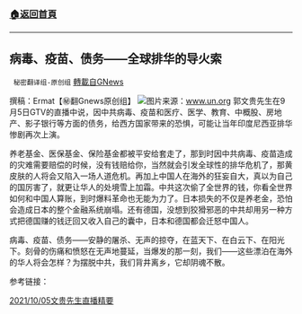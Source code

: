 ###  [:house:返回首頁](https://github.com/ourhimalayas/txt)
---


## 病毒、疫苗、债务——全球排华的导火索
` 秘密翻译组-原创组` [轉載自GNews](https://gnews.org/zh-hans/1582220/)

撰稿：Ermat【㊙️翻Gnews原创组】
![](https://assets.gnews.org/wp-content/uploads/2021/10/covid-19-variants.jpg)图片来源：www.un.org
郭文贵先生在9月5日GTV的直播中说，因中共病毒、疫苗和医疗、医学、教育、中概股、房地产、影子银行等方面的债务，给西方国家带来的恐惧，可能让当年印度尼西亚排华惨剧再次上演。

养老基金、医保基金、保险基金都被平安给套走了，那到时因中共病毒、疫苗造成的灾难需要赔偿的时候，没有钱赔给你，当然就会引发全球性的排华危机了，那黄皮肤的人将会又陷入一场人道危机。再加上中国人在海外的狂妄自大，真以为自己的国厉害了，就更让华人的处境雪上加霜。中共这次偷了全世界的钱，你看全世界如何和中国人算账，到时爆料革命也无能为力了。日本损失的不仅是养老金，恐怕会造成日本的整个金融系统崩塌。还有德国，没想到狡猾邪恶的中共却用另一种方式把德国赚的钱迂回又收入自己的囊中，日本和德国都会迁怒中国人。

病毒、疫苗、债务——安静的屠杀、无声的掠夺，在蓝天下、在白云下、在阳光下。刻骨的伤痛和愤怒在无声地蔓延，当爆发的那一刻，我们——这些漂泊在海外的华人将会怎样？为摆脱中共，我们背井离乡，它却阴魂不散。

参考链接：

[2021/10/05文贵先生直播精要](https://gnews.org/zh-hans/1581416/)
